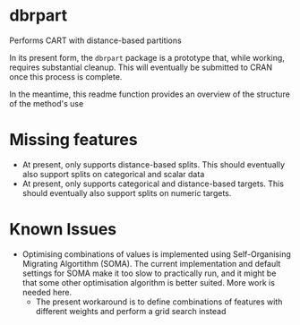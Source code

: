 # dbrpart

Performs CART with distance-based partitions

In its present form, the `dbrpart` package is a prototype that, while working, requires substantial cleanup. This will eventually be submitted to CRAN once this process is complete.

In the meantime, this readme function provides an overview of the structure of the method's use

# Missing features

* At present, only supports distance-based splits. This should eventually also support splits on categorical and scalar data
* At present, only supports categorical and distance-based targets. This should eventually also support splits on numeric targets.


# Known Issues

* Optimising combinations of values is implemented using Self-Organising Migrating Algortithm (SOMA). The current implementation and default settings for SOMA make it too slow to practically run, and it might be that some other optimisation algorithm is better suited. More work is needed here.
  * The present workaround is to define combinations of features with different weights and perform a grid search instead